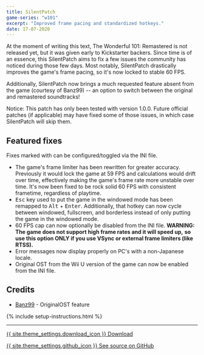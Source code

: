 ```yaml
---
title: SilentPatch
game-series: "w101"
excerpt: "Improved frame pacing and standardized hotkeys."
date: 17-07-2020
---
```


At the moment of writing this text, The Wonderful 101: Remastered is not released yet, but it was given early to Kickstarter backers.
Since time is of an essence, this SilentPatch aims to fix a few issues the community has noticed during those few days.
Most notably, SilentPatch drastically improves the game's frame pacing, so it's now locked to stable 60 FPS.

Additionally, SilentPatch now brings a much requested feature absent from the game (courtesy of Banz99) -- an option to switch between
the original and remastered soundtracks!

Notice: This patch has only been tested with version 1.0.0. Future official patches (if applicable) may have fixed some of those issues,
in which case SilentPatch will skip them.

## Featured fixes
Fixes marked with <i class="fas fa-cog"></i> can be configured/toggled via the INI file.

* The game's frame limiter has been rewritten for greater accuracy. Previously it would lock the game at 59 FPS and calculations would drift
  over time, effectively making the game's frame rate more unstable over time. It's now been fixed to be rock solid 60 FPS with consistent frametime, regardless of playtime.
* <kbd>Esc</kbd> key used to put the game in the windowed mode has been remapped to <kbd>Alt</kbd> + <kbd>Enter</kbd>. Additionally, that hotkey can now cycle between windowed, fullscreen, and borderless
  instead of only putting the game in the windowed mode.
* <i class="fas fa-cog"></i> 60 FPS cap can now optionally be disabled from the INI file. **WARNING: The game does not support high frame rates and it will speed up,**
  **so use this option ONLY if you use VSync or external frame limiters (like RTSS).**
* Error messages now display properly on PC's with a non-Japanese locale.
* <i class="fas fa-cog"></i> Original OST from the Wii U version of the game can now be enabled from the INI file.

## Credits
* [Banz99](https://github.com/Banz99) - OriginalOST feature

{% include setup-instructions.html %}

***

<a href="https://github.com/CookiePLMonster/SilentPatchW101/releases/latest/download/SilentPatchW101.zip" class="button">{{ site.theme_settings.download_icon }} Download</a>

<a href="https://github.com/CookiePLMonster/SilentPatchW101" class="button github" target="_blank">{{ site.theme_settings.github_icon }} See source on GitHub</a>
